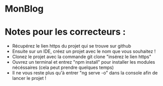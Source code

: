 # MonBlog

<h1>Notes pour les correcteurs :</h1> 
<ul>
  <li> Récupérez le lien https du projet qui se trouve sur github </li>
  <li> Ensuite sur un IDE, créez un projet avec le nom que vous souhaitez ! </li>
  <li> Clonez le projet avec la commande git clone "insérez le lien https" </li>
  <li> Ouvrez un terminal et entrez "npm install" pour installer les modules nécéssaires (cela peut prendre quelques temps) </li>
  <li> Il ne vous reste plus qu'à entrer "ng serve -o" dans la console afin de lancer le projet ! </li>
</ul>
 


